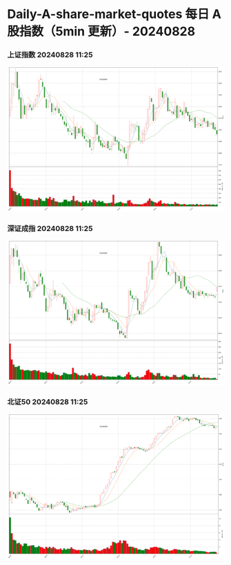 
# Daily-A-share-market-quotes 每日 A 股指数（5min 更新）- 20240828

### 上证指数 20240828 11:25
![](./fig/2024/8/20240828-sh000001.png)

### 深证成指 20240828 11:25
![](./fig/2024/8/20240828-sz399001.png)

### 北证50 20240828 11:25
![](./fig/2024/8/20240828-bj899050.png)
